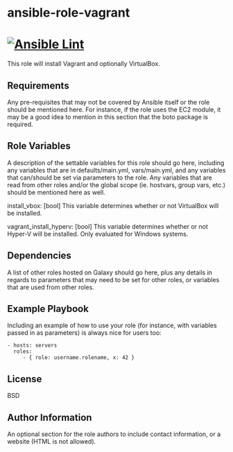 # ansible-role-vagrant
[![Ansible Lint](https://github.com/CultClassik/ansible-role-vagrant/actions/workflows/Ansible%20Lint.yml/badge.svg)](https://github.com/CultClassik/ansible-role-vagrant/actions/workflows/Ansible%20Lint.yml)
=========

This role will install Vagrant and optionally VirtualBox.

Requirements
------------

Any pre-requisites that may not be covered by Ansible itself or the role should be mentioned here. For instance, if the role uses the EC2 module, it may be a good idea to mention in this section that the boto package is required.

Role Variables
--------------

A description of the settable variables for this role should go here, including any variables that are in defaults/main.yml, vars/main.yml, and any variables that can/should be set via parameters to the role. Any variables that are read from other roles and/or the global scope (ie. hostvars, group vars, etc.) should be mentioned here as well.

install_vbox: [bool]
This variable determines whether or not VirtualBox will be installed.

vagrant_install_hyperv: [bool]
This variable determines whether or not Hyper-V will be installed. Only evaluated for Windows systems.

Dependencies
------------

A list of other roles hosted on Galaxy should go here, plus any details in regards to parameters that may need to be set for other roles, or variables that are used from other roles.

Example Playbook
----------------

Including an example of how to use your role (for instance, with variables passed in as parameters) is always nice for users too:

    - hosts: servers
      roles:
         - { role: username.rolename, x: 42 }

License
-------

BSD

Author Information
------------------

An optional section for the role authors to include contact information, or a website (HTML is not allowed).
